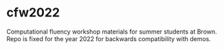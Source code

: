 # cfw2022
Computational fluency workshop materials for summer students at Brown. Repo is fixed for the year 2022 for backwards compatibility with demos.

